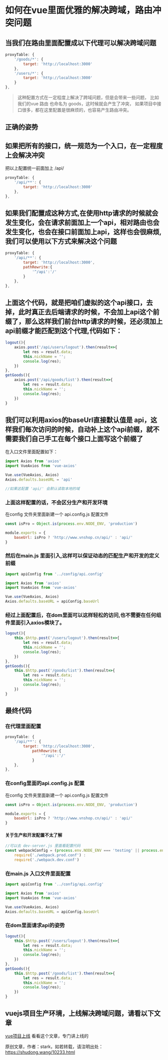 # 如何在vue里面优雅的解决跨域，路由冲突问题

## 当我们在路由里面配置成以下代理可以解决跨域问题

```javascript
proxyTable: {
    '/goods/*': {
        target: 'http://localhost:3000'
    },
    '/users/*': {
        target: 'http://localhost:3000'
    }
},
```

> 这种配置方式在一定程度上解决了跨域问题，但是会带来一些问题，
> 比如我们的vue 路由 也命名为 goods，这时候就会产生了冲突，
> 如果项目中接口很多，都在这里配置是很麻烦的，也容易产生路由冲突。

## 正确的姿势

## 如果把所有的接口，统一规范为一个入口，在一定程度上会解决冲突

把以上配置统一前面加上 /api/

```javascript
proxyTable: {
    '/api/**': {
        target: 'http://localhost:3000'
    },
},
```

## 如果我们配置成这种方式,在使用http请求的时候就会发生变化，会在请求前面加上一个api，相对路由也会发生变化，也会在接口前面加上api，这样也会很麻烦,我们可以使用以下方式来解决这个问题

```javascript
proxyTable: {
    '/api/**': {
        target: 'http://localhost:3000',
        pathRewrite:{
            '^/api':'/'
        }
    },
},
```

## 上面这个代码，就是把咱们虚拟的这个api接口，去掉，此时真正去后端请求的时候，不会加上api这个前缀了，那么这样我们前台http请求的时候，还必须加上api前缀才能匹配到这个代理,代码如下：

```javascript
logout(){
    axios.post('/api/users/logout').then(result=>{
        let res = result.data;
        this.nickName = '';
        console.log(res);
    })
},
getGoods(){
    axios.post('/api/goods/list').then(result=>{
        let res = result.data;
        this.nickName = '';
        console.log(res);
    })
}
```

## 我们可以利用axios的baseUrl直接默认值是 api，这样我们每次访问的时候，自动补上这个api前缀，就不需要我们自己手工在每个接口上面写这个前缀了

在入口文件里面配置如下：

```javascript
import Axios from 'axios'
import VueAxios from 'vue-axios'

Vue.use(VueAxios, Axios)
Axios.defaults.baseURL = 'api'

//如果这配置 'api/' 会默认读取本地的域
```

### 上面这样配置的话，不会区分生产和开发环境

在config 文件夹里面新建一个 api.config.js 配置文件

```javascript
const isPro = Object.is(process.env.NODE_ENV, 'production')

module.exports = {
    baseUrl: isPro ? 'http://www.vnshop.cn/api/' : 'api/'
}
```

### 然后在main.js 里面引入,这样可以保证动态的匹配生产和开发的定义前缀

```javascript
import apiConfig from '../config/api.config'

import Axios from 'axios'
import VueAxios from 'vue-axios'

Vue.use(VueAxios, Axios)
Axios.defaults.baseURL = apiConfig.baseUrl
```

### 经过上面配置后，在dom里面可以这样轻松的访问,也不需要在任何组件里面引入axios模块了。

```javascript
logout(){
    this.$http.post('/users/logout').then(result=>{
        let res = result.data;
        this.nickName = '';
        console.log(res);
	})
},
getGoods(){
    this.$http.post('/goods/list').then(result=>{
        let res = result.data;
        this.nickName = '';
        console.log(res);
    })
}
```

## 最终代码

### 在代理里面配置

```javascript
proxyTable: {
    '/api/**': {
        target: 'http://localhost:3000',
            pathRewrite:{
                '^/api':'/'
            }
    },
},
```

### 在config里面的api.config.js 配置

在config 文件夹里面新建一个 api.config.js 配置文件

```javascript
const isPro = Object.is(process.env.NODE_ENV, 'production')

module.exports = {
    baseUrl: isPro ? 'http://www.vnshop.cn/api/' : 'api/'
}
```

#### 关于生产和开发配置不太了解

```javascript
//可以去 dev-server.js 里面看配置代码
const webpackConfig = (process.env.NODE_ENV === 'testing' || process.env.NODE_ENV === 'production') ?
    require('./webpack.prod.conf') :
    require('./webpack.dev.conf')
```

### 在main.js 入口文件里面配置

```javascript
import apiConfig from '../config/api.config'

import Axios from 'axios'
import VueAxios from 'vue-axios'

Vue.use(VueAxios, Axios)
Axios.defaults.baseURL = apiConfig.baseUrl
```

### 在dom里面请求api的姿势

```javascript
logout(){
    this.$http.post('/users/logout').then(result=>{
        let res = result.data;
        this.nickName = '';
        console.log(res);
    })
},
getGoods(){
    this.$http.post('/goods/list').then(result=>{
        let res = result.data;
        this.nickName = '';
        console.log(res);
    })
}
```

## vuejs项目生产环境，上线解决跨域问题，请看以下文章

[vue项目上线](https://segmentfault.com/a/1190000010792260) 看看这个文章，专门讲上线的

原创文章，作者：stark，如若转载，请注明出处：<https://shudong.wang/10233.html>